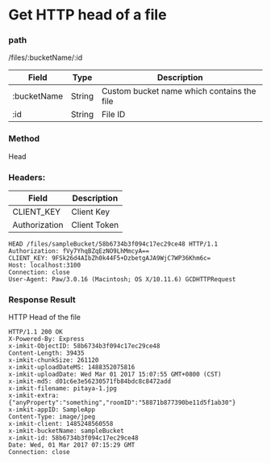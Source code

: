 # Get HTTP head of a file
### path
/files/:bucketName/:id

| Field         | Type   | Description          |
| ------------- | ------ | -------------------- |
| :bucketName   | String | Custom bucket name which contains the file |
| :id           | String | File ID |

### Method
Head

### Headers:

| Field         | Description  |
| ------------- | ------------ |
| CLIENT_KEY    | Client Key   |
| Authorization | Client Token |


```
HEAD /files/sampleBucket/58b6734b3f094c17ec29ce48 HTTP/1.1
Authorization: fVy7YhqBZqEzNO9LhMmcyA==
CLIENT_KEY: 9FSk26d4AIbZh0k44F5+DzbetgAJA9WjC7WP36Khm6c=
Host: localhost:3100
Connection: close
User-Agent: Paw/3.0.16 (Macintosh; OS X/10.11.6) GCDHTTPRequest
```

### Response Result
HTTP Head of the file

```
HTTP/1.1 200 OK
X-Powered-By: Express
x-imkit-ObjectID: 58b6734b3f094c17ec29ce48
Content-Length: 39435
x-imkit-chunkSize: 261120
x-imkit-uploadDateMS: 1488352075816
x-imkit-uploadDate: Wed Mar 01 2017 15:07:55 GMT+0800 (CST)
x-imkit-md5: d01c6e3e56230571fb84bdc8c8472add
x-imkit-filename: pitaya-1.jpg
x-imkit-extra: {"anyProperty":"something","roomID":"58871b877390be11d5f1ab30"}
x-imkit-appID: SampleApp
Content-Type: image/jpeg
x-imkit-client: 1485248560558
x-imkit-bucketName: sampleBucket
x-imkit-id: 58b6734b3f094c17ec29ce48
Date: Wed, 01 Mar 2017 07:15:29 GMT
Connection: close


```